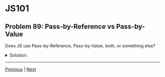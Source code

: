 # JS101
## Problem 89: Pass-by-Reference vs Pass-by-Value

Does JS use Pass-by-Reference, Pass-by-Value, both, or something else?

<details>
<summary>Solution:</summary>

JavaScript uses a blend of pass-by-value and pass-by-reference that we sometimes call *pass-by-value-of-the-reference* or *call-by-sharing*. As a mental model, we can think of JS as exhibiting pass-by-reference (PBR) behaviour with objects and pass-by-value (PBV) behaviour with immutable data types.

**With primitives (pass-by-value behavior):**

```js
function modify(num) {
  num = 100;
}

let number = 5;
modify(number);
console.log(number);  // 5 (unchanged)
```

The function receives a copy of the value, so changes don't affect the original.

**With objects (pass-by-reference behavior):**

```js
function modify(arr) {
  arr.push(4);
}

let numbers = [1, 2, 3];
modify(numbers);
console.log(numbers);  // [1, 2, 3, 4] (mutated)
```

The function receives a reference to the object, so mutations affect the original.

**But reassignment doesn't affect the original:**

```js
function modify(arr) {
  arr = [5, 6, 7];  // Reassignment
}

let numbers = [1, 2, 3];
modify(numbers);
console.log(numbers);  // [1, 2, 3] (unchanged)
```

</details>

---

[Previous](088.md) | [Next](090.md)

